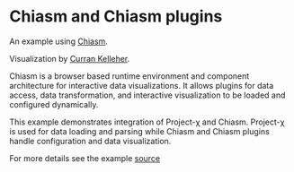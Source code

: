 # Chiasm and Chiasm plugins

An example using [Chiasm](https://github.com/chiasm-project/chiasm).

Visualization by [Curran Kelleher](http://bl.ocks.org/curran/4b18d7b107c0e5b97407).

Chiasm is a browser based runtime environment and component architecture for interactive data visualizations. It allows plugins for data access, data transformation, and interactive visualization to be loaded and configured dynamically.

This example demonstrates integration of Project-χ and Chiasm.  Project-χ is used for data loading and parsing while Chiasm and Chiasm plugins handle configuration and data visualization.

For more details see the example  [source](https://github.com/Hypercubed/Project-Chi/tree/master/dataset/example/app/components/examples/chiasm)
